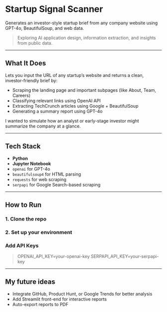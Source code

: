 # Startup Signal Scanner

Generates an investor-style startup brief from any company website using GPT-4o, BeautifulSoup, and web data.

> Exploring AI application design, information extraction, and insights from public data.

---

## What It Does

Lets you input the URL of any startup’s website and returns a clean, investor-friendly brief by:

- Scraping the landing page and important subpages (like About, Team, Careers)
- Classifying relevant links using OpenAI API
- Extracting TechCrunch articles using Google + BeautifulSoup
- Generating a summary report using GPT-4o

I wanted to simulate how an analyst or early-stage investor might summarize the company at a glance.

---

## Tech Stack

- **Python**
- **Jupyter Notebook**
- `openai` for GPT-4o
- `beautifulsoup4` for HTML parsing
- `requests` for web scraping
- `serpapi` for Google Search-based scraping

---

## How to Run

### 1. Clone the repo
### 2. Set up your environment
### Add API Keys
> OPENAI_API_KEY=your-openai-key
> SERPAPI_API_KEY=your-serpapi-key

---

## My future ideas
- Integrate GitHub, Product Hunt, or Google Trends for better analysis
- Add Streamlit front-end for interactive reports
- Auto-export reports to PDF
